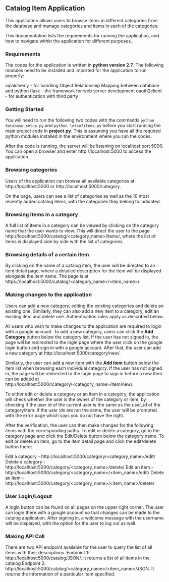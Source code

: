 ## Catalog Item Application

This application allows users to browse items in different categories from the database and manage categories and items in each of the categories.

This documentation lists the requirements for running the application, and how to navigate within the application for different purposes.

### Requirements

The codes for the application is written in **python version 2.7**. The following modules need to be installed and imported for the application to run properly:

sqlalchemy - for handling Object Relationship Mapping between database and python
flask - the framework for web server development
oauth2client - for authentication with third party

### Getting Started

You will need to run the following two codes with the commands `python database_setup.py` and `python lotsofitems.py` before you start running the main project code in **project.py**. This is assuming you have all the required python modules installed in the environment where you run the codes.

After the code is running, the server will be listening on localhost port 5000. You can open a browser and enter http://localhost:5000 to access the application.

### Browsing categories

Users of the application can browse all available categories at
http://localhost:5000 or http://localhost:5000/category.

On the page, users can see a list of categories as well as the 10 most recently added catalog items, with the categories they belong to indicated.

### Browsing items in a category

A full list of items in a category can be viewed by clicking on the category name that the user wants to view. This will direct the user to the page http://localhost:5000/catalog/<category_name>/items/, where the list of items is displayed side by side with the list of categories.

### Browsing details of a certain item

By clicking on the name of a catalog item, the user will be directed to an item detail page, where a detailed description for the item will be displayed alongside the item name. The page is at https://localhost:5000/catalog/<category_name>/<item_name>/.

### Making changes to the application

Users can add a new category, editing the existing categories and delete an existing one. Similarly, they can also add a new item to a category, edit an existing item and delete one. Authentication rules apply as described below.

All users who wish to make changes to the application are required to login with a google account. To add a new category, users can click the **Add Category** button below the category list. If the user has not signed in, the page will be redirected to the login page where the user click on the google login button and sign in with a google account. After that, the user can add a new category at http://localhost:5000/category/new/.

Similarly, the user can add a new item with the **Add item** button below the item list when browsing each individual category. If the user has not signed in, the page will be redirected to the login page to sign in before a new item can be added at http://localhost:5000//category/<category_name>/item/new/.

To either edit or delete a category or an item in a category, the application will check whether the user is the owner of the category or item, by checking if the user id of the current user is the same as the user_id of the category/item. If the user ids are not the same, the user will be prompted with the error page which says you do not have the right.

After the verification, the user can then make changes for the following items with the corresponding paths. To edit or delete a category, go to the category page and click the Edit/Delete button below the category name. To edit or delete an item, go to the item detail page and click the edit/delete button there:

Edit a category - http://localhost:5000/category/<category_name>/edit/
Delete a category - http://localhost:5000/category/<category_name>/delete/
Edit an item - http://localhost:5000/category/<category_name>/<item_name>/edit/
Delete an item - http://localhost:5000/category/<category_name>/<item_name>/delete/

### User Login/Logout

A login button can be found on all pages on the upper right corner. The user can login there with a google account so that changes can be made to the catalog application. After signing in, a welcome message with the username will be displayed, with the option for the user to log out as well.


### Making API Call

There are two API endpoint available for the user to query the list of all items with their descriptions.
Endpoint 1: http://localhost:5000/catalog/JSON/. It returns a list of all items in the catalog
Endpoint 2: http://localhost:5000/catalog/<category_name>/<item_name>/JSON. It returns the information of a particular item specified.
